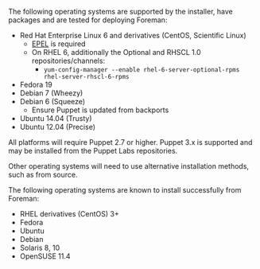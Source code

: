 The following operating systems are supported by the installer, have packages and are tested for deploying Foreman:

* Red Hat Enterprise Linux 6 and derivatives (CentOS, Scientific Linux)
  * [EPEL](http://fedoraproject.org/wiki/EPEL) is required
  * On RHEL 6, additionally the Optional and RHSCL 1.0 repositories/channels:
    * `yum-config-manager --enable rhel-6-server-optional-rpms rhel-server-rhscl-6-rpms`
* Fedora 19
* Debian 7 (Wheezy)
* Debian 6 (Squeeze)
  * Ensure Puppet is updated from backports
* Ubuntu 14.04 (Trusty)
* Ubuntu 12.04 (Precise)

All platforms will require Puppet 2.7 or higher.  Puppet 3.x is supported and may be installed from the Puppet Labs repositories.

Other operating systems will need to use alternative installation methods, such as from source.

The following operating systems are known to install successfully from Foreman:

* RHEL derivatives (CentOS) 3+
* Fedora
* Ubuntu
* Debian
* Solaris 8, 10
* OpenSUSE 11.4
